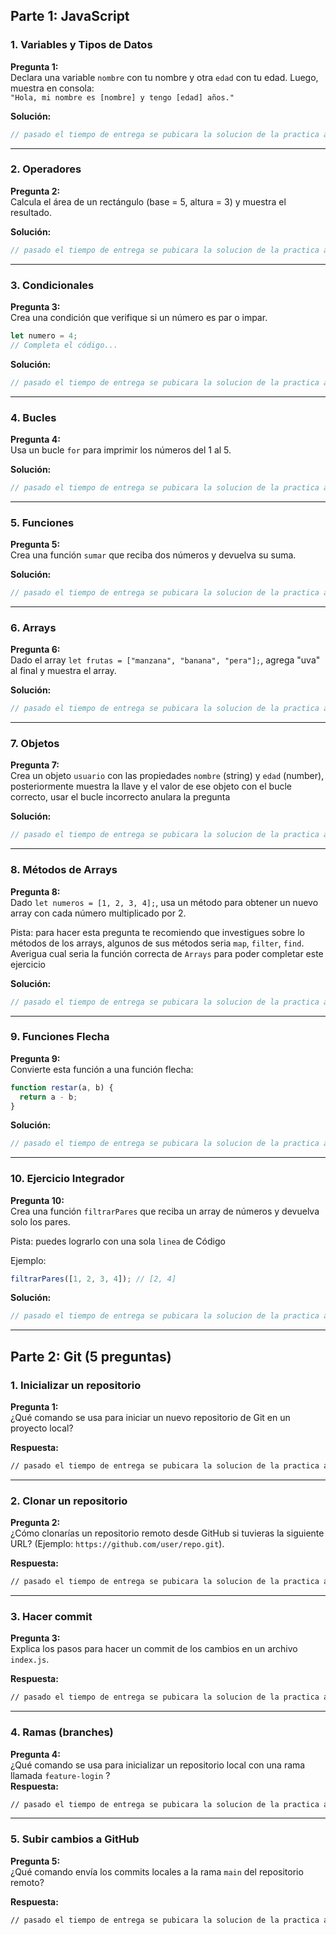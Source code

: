 ## Parte 1: JavaScript

### 1. Variables y Tipos de Datos
**Pregunta 1:**  
Declara una variable `nombre` con tu nombre y otra `edad` con tu edad. Luego, muestra en consola:  
`"Hola, mi nombre es [nombre] y tengo [edad] años."`  

**Solución:**  
```javascript
// pasado el tiempo de entrega se pubicara la solucion de la practica aqui
```

---

### 2. Operadores
**Pregunta 2:**  
Calcula el área de un rectángulo (base = 5, altura = 3) y muestra el resultado.  

**Solución:**  
```javascript
// pasado el tiempo de entrega se pubicara la solucion de la practica aqui
```

---

### 3. Condicionales
**Pregunta 3:**  
Crea una condición que verifique si un número es par o impar.  
```javascript
let numero = 4;
// Completa el código...
```

**Solución:**  
```javascript
// pasado el tiempo de entrega se pubicara la solucion de la practica aqui
```

---

### 4. Bucles
**Pregunta 4:**  
Usa un bucle `for` para imprimir los números del 1 al 5.  

**Solución:**  
```javascript
// pasado el tiempo de entrega se pubicara la solucion de la practica aqui
```

---

### 5. Funciones
**Pregunta 5:**  
Crea una función `sumar` que reciba dos números y devuelva su suma.  

**Solución:**  
```javascript
// pasado el tiempo de entrega se pubicara la solucion de la practica aqui
```

---

### 6. Arrays
**Pregunta 6:**  
Dado el array `let frutas = ["manzana", "banana", "pera"];`, agrega "uva" al final y muestra el array.  

**Solución:**  
```javascript
// pasado el tiempo de entrega se pubicara la solucion de la practica aqui
```

---

### 7. Objetos
**Pregunta 7:**  
Crea un objeto `usuario` con las propiedades `nombre` (string) y `edad` (number), posteriormente muestra la llave y el valor de ese objeto con el bucle correcto, usar el bucle incorrecto anulara la pregunta

**Solución:**  
```javascript
// pasado el tiempo de entrega se pubicara la solucion de la practica aqui
```

---

### 8. Métodos de Arrays
**Pregunta 8:**  
Dado `let numeros = [1, 2, 3, 4];`, usa un método para obtener un nuevo array con cada número multiplicado por 2.  

Pista: para hacer esta pregunta te recomiendo que investigues sobre lo métodos de los arrays, algunos de sus métodos seria `map`, `filter`, `find`. Averigua cual seria la función correcta de `Arrays` para poder completar este ejercicio

**Solución:**  
```javascript
// pasado el tiempo de entrega se pubicara la solucion de la practica aqui
```

---

### 9. Funciones Flecha
**Pregunta 9:**  
Convierte esta función a una función flecha:  
```javascript
function restar(a, b) {
  return a - b;
}
```

**Solución:**  
```javascript
// pasado el tiempo de entrega se pubicara la solucion de la practica aqui
```

---

### 10. Ejercicio Integrador
**Pregunta 10:**  
Crea una función `filtrarPares` que reciba un array de números y devuelva solo los pares.

Pista: puedes lograrlo con una sola `linea` de Código

Ejemplo:  
```javascript
filtrarPares([1, 2, 3, 4]); // [2, 4]
```

**Solución:**  
```javascript
// pasado el tiempo de entrega se pubicara la solucion de la practica aqui
```

---

## Parte 2: Git (5 preguntas)

### 1. Inicializar un repositorio
**Pregunta 1:**  
¿Qué comando se usa para iniciar un nuevo repositorio de Git en un proyecto local?  

**Respuesta:**  
```bash
// pasado el tiempo de entrega se pubicara la solucion de la practica aqui
```

---

### 2. Clonar un repositorio
**Pregunta 2:**  
¿Cómo clonarías un repositorio remoto desde GitHub si tuvieras la siguiente URL? (Ejemplo: `https://github.com/user/repo.git`).  

**Respuesta:**  
```bash
// pasado el tiempo de entrega se pubicara la solucion de la practica aqui
```

---

### 3. Hacer commit
**Pregunta 3:**  
Explica los pasos para hacer un commit de los cambios en un archivo `index.js`.  

**Respuesta:**  
```bash
// pasado el tiempo de entrega se pubicara la solucion de la practica aqui
```

---

### 4. Ramas (branches)
**Pregunta 4:**  
¿Qué comando se usa para inicializar un repositorio local con una rama llamada `feature-login` ?  
**Respuesta:**  
```bash
// pasado el tiempo de entrega se pubicara la solucion de la practica aqui
```

---

### 5. Subir cambios a GitHub
**Pregunta 5:**  
¿Qué comando envía los commits locales a la rama `main` del repositorio remoto?  

**Respuesta:**  
```bash
// pasado el tiempo de entrega se pubicara la solucion de la practica aqui
```
